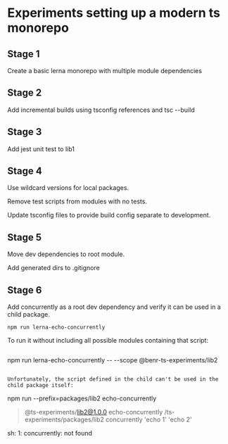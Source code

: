 # Experiments setting up a modern ts monorepo

## Stage 1

Create a basic lerna monorepo with multiple module dependencies

## Stage 2

Add incremental builds using tsconfig references and tsc --build

## Stage 3

Add jest unit test to lib1

## Stage 4

Use wildcard versions for local packages.

Remove test scripts from modules with no tests.

Update tsconfig files to provide build config separate to development.

## Stage 5

Move dev dependencies to root module.

Add generated dirs to .gitignore

## Stage 6

Add concurrently as a root dev dependency and verify it can be used in a child package.
```
npm run lerna-echo-concurrently
```

To run it without including all possible modules containing that script:
```
```
npm run lerna-echo-concurrently -- --scope @benr-ts-experiments/lib2
```

Unfortunately, the script defined in the child can't be used in the child package itself:
```
npm run --prefix=packages/lib2 echo-concurrently

> @ts-experiments/lib2@1.0.0 echo-concurrently /ts-experiments/packages/lib2
> concurrently 'echo 1' 'echo 2'

sh: 1: concurrently: not found
```

